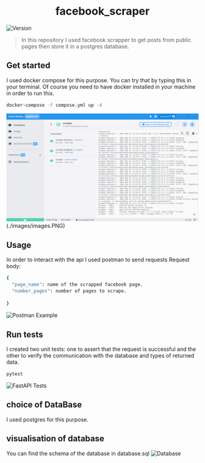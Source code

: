<h1 align="center">facebook_scraper</h1>
<p>
  <img alt="Version" src="https://img.shields.io/badge/version-0.0.0-blue.svg?cacheSeconds=2592000" />
</p>

> In this repository I used facebook scrapper to get posts from public pages then store it in a postgres database. 

## Get started
I used docker compose for this purpose.
You can try that by typing this in your terminal.
Of course you need to have docker installed in your machine in order to run this.
```sh
docker-compose -f compose.yml up -d
```
![Deployment](./images/container.PNG)(./images/images.PNG)

## Usage
In order to interact with the api I used postman to send requests 
Request body:
```sh
{
  "page_name": name of the scrapped facebook page.
  "number_pages": number of pages to scrape.

}
```
![Postman Example](./image/postman.PNG)

## Run tests
I created two unit tests: one to assert that the request is successful and the other to verify the communication with the database and types of returned data.
```sh
pytest
```
![FastAPI Tests](./image/test.PNG)

## choice of DataBase
I used postgres for this purpose.

## visualisation of database
You can find the schema of the database in database.sql
![Database](./image/adminer.PNG)
